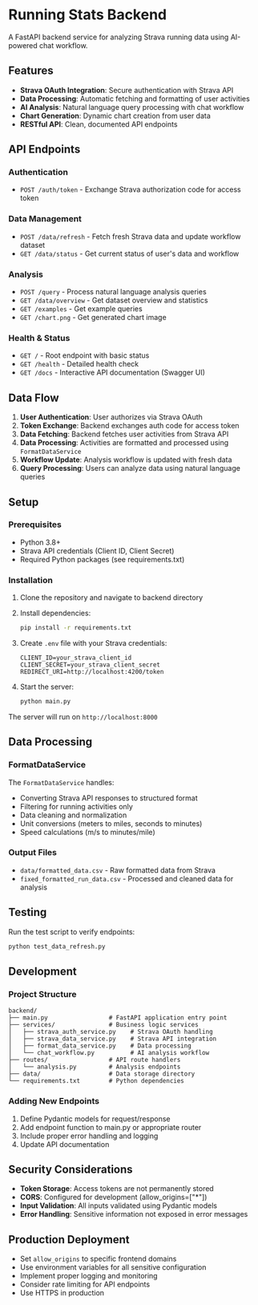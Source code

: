 # Running Stats Backend

A FastAPI backend service for analyzing Strava running data using AI-powered chat workflow.

## Features

- **Strava OAuth Integration**: Secure authentication with Strava API
- **Data Processing**: Automatic fetching and formatting of user activities
- **AI Analysis**: Natural language query processing with chat workflow
- **Chart Generation**: Dynamic chart creation from user data
- **RESTful API**: Clean, documented API endpoints

## API Endpoints

### Authentication
- `POST /auth/token` - Exchange Strava authorization code for access token

### Data Management
- `POST /data/refresh` - Fetch fresh Strava data and update workflow dataset
- `GET /data/status` - Get current status of user's data and workflow

### Analysis
- `POST /query` - Process natural language analysis queries
- `GET /data/overview` - Get dataset overview and statistics
- `GET /examples` - Get example queries
- `GET /chart.png` - Get generated chart image

### Health & Status
- `GET /` - Root endpoint with basic status
- `GET /health` - Detailed health check
- `GET /docs` - Interactive API documentation (Swagger UI)

## Data Flow

1. **User Authentication**: User authorizes via Strava OAuth
2. **Token Exchange**: Backend exchanges auth code for access token
3. **Data Fetching**: Backend fetches user activities from Strava API
4. **Data Processing**: Activities are formatted and processed using `FormatDataService`
5. **Workflow Update**: Analysis workflow is updated with fresh data
6. **Query Processing**: Users can analyze data using natural language queries

## Setup

### Prerequisites

- Python 3.8+
- Strava API credentials (Client ID, Client Secret)
- Required Python packages (see requirements.txt)

### Installation

1. Clone the repository and navigate to backend directory
2. Install dependencies:
   ```bash
   pip install -r requirements.txt
   ```

3. Create `.env` file with your Strava credentials:
   ```env
   CLIENT_ID=your_strava_client_id
   CLIENT_SECRET=your_strava_client_secret
   REDIRECT_URI=http://localhost:4200/token
   ```

4. Start the server:
   ```bash
   python main.py
   ```

The server will run on `http://localhost:8000`

## Data Processing

### FormatDataService

The `FormatDataService` handles:
- Converting Strava API responses to structured format
- Filtering for running activities only
- Data cleaning and normalization
- Unit conversions (meters to miles, seconds to minutes)
- Speed calculations (m/s to minutes/mile)

### Output Files

- `data/formatted_data.csv` - Raw formatted data from Strava
- `fixed_formatted_run_data.csv` - Processed and cleaned data for analysis

## Testing

Run the test script to verify endpoints:
```bash
python test_data_refresh.py
```

## Development

### Project Structure

```
backend/
├── main.py                 # FastAPI application entry point
├── services/               # Business logic services
│   ├── strava_auth_service.py    # Strava OAuth handling
│   ├── strava_data_service.py    # Strava API integration
│   ├── format_data_service.py    # Data processing
│   └── chat_workflow.py          # AI analysis workflow
├── routes/                 # API route handlers
│   └── analysis.py         # Analysis endpoints
├── data/                   # Data storage directory
└── requirements.txt        # Python dependencies
```

### Adding New Endpoints

1. Define Pydantic models for request/response
2. Add endpoint function to main.py or appropriate router
3. Include proper error handling and logging
4. Update API documentation

## Security Considerations

- **Token Storage**: Access tokens are not permanently stored
- **CORS**: Configured for development (allow_origins=["*"])
- **Input Validation**: All inputs validated using Pydantic models
- **Error Handling**: Sensitive information not exposed in error messages

## Production Deployment

- Set `allow_origins` to specific frontend domains
- Use environment variables for all sensitive configuration
- Implement proper logging and monitoring
- Consider rate limiting for API endpoints
- Use HTTPS in production
